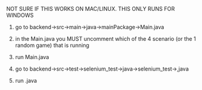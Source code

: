
NOT SURE IF THIS WORKS ON MAC/LINUX. THIS ONLY RUNS FOR WINDOWS

1) go to backend->src->main->java->mainPackage->Main.java

2) in the Main.java you MUST uncomment which of the 4 scenario (or the 1 random game) that is running 

3) run Main.java

4) go to backend->src->test->selenium_test->java->selenium_test-><name>,java

5) run <Test>.java





